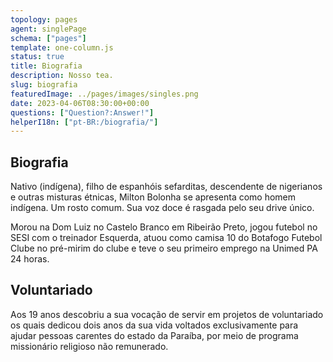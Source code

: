 ```yaml
---
topology: pages
agent: singlePage
schema: ["pages"]
template: one-column.js
status: true
title: Biografia
description: Nosso tea.
slug: biografia
featuredImage: ../pages/images/singles.png
date: 2023-04-06T08:30:00+00:00
questions: ["Question?:Answer!"]
helperI18n: ["pt-BR:/biografia/"]
---
```


## Biografia

Nativo (indígena), filho de espanhóis sefarditas, descendente de nigerianos e outras misturas étnicas, Milton Bolonha se apresenta como homem indígena. Um rosto comum. Sua voz doce é rasgada pelo seu drive único.

Morou na Dom Luiz no Castelo Branco em Ribeirão Preto, jogou futebol no SESI
com o treinador Esquerda, atuou como camisa 10 do Botafogo Futebol Clube
no pré-mirim do clube e teve o seu primeiro emprego na Unimed PA 24 horas.

## Voluntariado

Aos 19 anos descobriu a sua vocação de servir em projetos de voluntariado os quais dedicou dois anos da sua vida voltados exclusivamente para ajudar pessoas carentes do estado da Paraíba, por meio de programa missionário religioso não remunerado.
